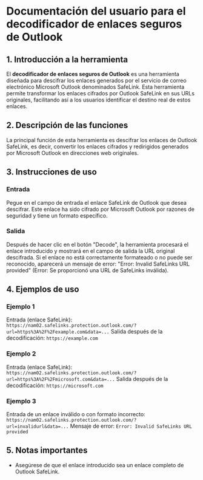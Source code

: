 # Documentación del usuario para el decodificador de enlaces seguros de Outlook

## 1. Introducción a la herramienta
El **decodificador de enlaces seguros de Outlook** es una herramienta diseñada para descifrar los enlaces generados por el servicio de correo electrónico Microsoft Outlook denominados SafeLink. Esta herramienta permite transformar los enlaces cifrados por Outlook SafeLink en sus URLs originales, facilitando así a los usuarios identificar el destino real de estos enlaces.

## 2. Descripción de las funciones
La principal función de esta herramienta es descifrar los enlaces de Outlook SafeLink, es decir, convertir los enlaces cifrados y redirigidos generados por Microsoft Outlook en direcciones web originales.

## 3. Instrucciones de uso

### Entrada
Pegue en el campo de entrada el enlace SafeLink de Outlook que desea descifrar. Este enlace ha sido cifrado por Microsoft Outlook por razones de seguridad y tiene un formato específico.

### Salida
Después de hacer clic en el botón "Decode", la herramienta procesará el enlace introducido y mostrará en el campo de salida la URL original descifrada. Si el enlace no está correctamente formateado o no puede ser reconocido, aparecerá un mensaje de error: "Error: Invalid SafeLinks URL provided" (Error: Se proporcionó una URL de SafeLinks inválida).

## 4. Ejemplos de uso

### Ejemplo 1
Entrada (enlace SafeLink):
`https://nam02.safelinks.protection.outlook.com/?url=https%3A%2F%2Fexample.com&data=...`
Salida después de la decodificación:
`https://example.com`

### Ejemplo 2
Entrada (enlace SafeLink):
`https://nam02.safelinks.protection.outlook.com/?url=https%3A%2F%2Fmicrosoft.com&data=...`
Salida después de la decodificación:
`https://microsoft.com`

### Ejemplo 3
Entrada de un enlace inválido o con formato incorrecto:
`https://nam02.safelinks.protection.outlook.com/?url=invalidurl&data=...`
Mensaje de error:
`Error: Invalid SafeLinks URL provided`

## 5. Notas importantes
- Asegúrese de que el enlace introducido sea un enlace completo de Outlook SafeLink.